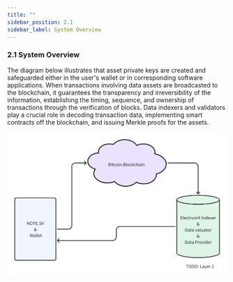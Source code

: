 ```yaml
---
title: ""
sidebar_position: 2.1
sidebar_label: System Overview
---
```


### 2.1 System Overview

The diagram below illustrates that asset private keys are created and safeguarded either in the user's wallet or in corresponding software applications. When transactions involving data assets are broadcasted to the blockchain, it guarantees the transparency and irreversibility of the information, establishing the timing, sequence, and ownership of transactions through the verification of blocks. Data indexers and validators play a crucial role in decoding transaction data, implementing smart contracts off the blockchain, and issuing Merkle proofs for the assets.

![Arch](/protocol/arch.png)
